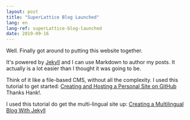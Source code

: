 ```yaml
---
layout: post
title: "SuperLattice Blog Launched"
lang: en
lang-ref: superLattice-blog-launched
date: 2019-09-16
---
```


Well. Finally got around to putting this website together. 

It's powered by [Jekyll](http://jekyllrb.com) and I can use Markdown to author my posts. It actually is a lot easier than I thought it was going to be. 

Think of it like a file-based CMS, without all the complexity. I used this tutorial to get started: [Creating and Hosting a Personal Site on GitHub](http://jmcglone.com/guides/github-pages/) Thanks Hank!.

I used this tutorial do get the multi-lingual site up: [Creating a Multilingual Blog With Jekyll](https://forestry.io/blog/creating-a-multilingual-blog-with-jekyll/)